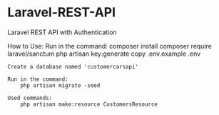 # Laravel-REST-API

 Laravel REST API with Authentication
 
 How to Use:
    Run in the command:
        composer install
        composer require laravel/sanctum
        php artisan key:generate
        copy .env.example .env

    Create a database named 'customercarsapi'

    Run in the command:
        php artisan migrate -seed

    Used commands:
        php artisan make:resource CustomersResource
